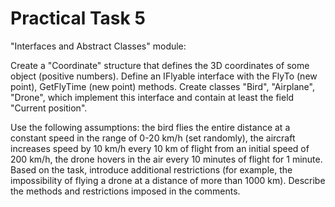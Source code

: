 # Practical Task 5
"Interfaces and Abstract Classes" module: 

Create a "Coordinate" structure that defines the 3D coordinates of some object (positive numbers). Define an IFlyable interface with the FlyTo (new point), GetFlyTime (new point) methods. Create classes "Bird", "Airplane", "Drone", which implement this interface and contain at least the field "Current position".

Use the following assumptions: the bird flies the entire distance at a constant speed in the range of 0-20 km/h (set randomly), the aircraft increases speed by 10 km/h every 10 km of flight from an initial speed of 200 km/h, the drone hovers in the air every 10 minutes of flight for 1 minute. Based on the task, introduce additional restrictions (for example, the impossibility of flying a drone at a distance of more than 1000 km). Describe the methods and restrictions imposed in the comments.
